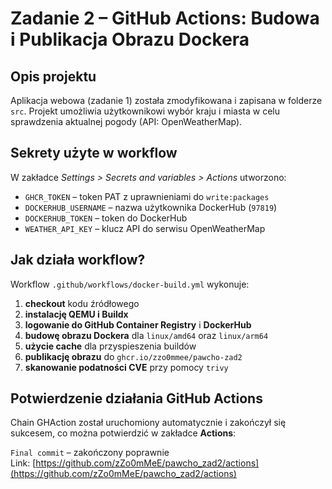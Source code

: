# Zadanie 2 – GitHub Actions: Budowa i Publikacja Obrazu Dockera

## Opis projektu

Aplikacja webowa (zadanie 1) została zmodyfikowana i zapisana w folderze `src`. Projekt umożliwia użytkownikowi wybór kraju i miasta w celu sprawdzenia aktualnej pogody (API: OpenWeatherMap).

## Sekrety użyte w workflow

W zakładce *Settings > Secrets and variables > Actions* utworzono:

- `GHCR_TOKEN` – token PAT z uprawnieniami do `write:packages`
- `DOCKERHUB_USERNAME` – nazwa użytkownika DockerHub (`97819`)
- `DOCKERHUB_TOKEN` – token do DockerHub
- `WEATHER_API_KEY` – klucz API do serwisu OpenWeatherMap

## Jak działa workflow?

Workflow `.github/workflows/docker-build.yml` wykonuje:

1. **checkout** kodu źródłowego
2. **instalację QEMU i Buildx**
3. **logowanie do GitHub Container Registry** i **DockerHub**
4. **budowę obrazu Dockera** dla `linux/amd64` oraz `linux/arm64`
5. **użycie cache** dla przyspieszenia buildów
6. **publikację obrazu** do `ghcr.io/zzo0mmee/pawcho-zad2`
7. **skanowanie podatności CVE** przy pomocy `trivy`

## Potwierdzenie działania GitHub Actions

Chain GHAction został uruchomiony automatycznie i zakończył się sukcesem, co można potwierdzić w zakładce **Actions**:

`Final commit` – zakończony poprawnie  
Link: [https://github.com/zZo0mMeE/pawcho_zad2/actions](https://github.com/zZo0mMeE/pawcho_zad2/actions)